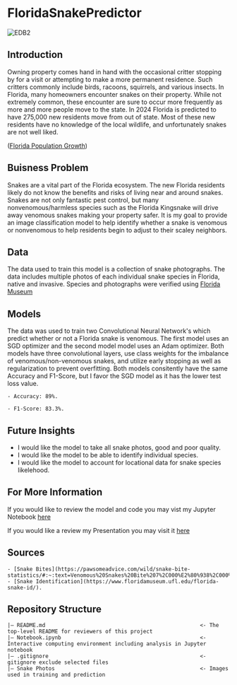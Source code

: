 # FloridaSnakePredictor
![EDB2](https://github.com/WilliamHowardGit/FloridaSnakePredictor/assets/47336206/e2075857-787c-4295-8aa8-ff930311c0b0)

## Introduction
Owning property comes hand in hand with the occasional critter stopping by for a visit or attempting to make a more permanent residence. Such critters commonly include birds, racoons, squirrels, and various insects. In Florida, many homeowners encounter snakes on their property. While not extremely common, these encounter are sure to occur more frequently as more and more people move to the state. In 2024 Florida is predicted to have 275,000 new residents move from out of state. Most of these new residents have no knowledge of the local wildlife, and unfortunately snakes are not well liked. 

([Florida Population Growth](https://www.flchamber.com/breaking-down-migration-in-and-out-of-florida/#:~:text=Florida%20has%20seen%20rapid%20population%20growth%20over%20the,in%20its%20recently%20released%20economic%20predictions%20for%202024.))

## Buisness Problem
Snakes are a vital part of the Florida ecosystem. The new Florida residents likely do not know the benefits and risks of living near and around snakes. Snakes are not only fantastic pest control, but many nonvenomous/harmless species such as the Florida Kingsnake will drive away venomous snakes making your property safer. It is my goal to provide an image classification model to help identify whether a snake is venomous or nonvenomous to help residents begin to adjust to their scaley neighbors. 

## Data
The data used to train this model is a collection of snake photographs. The data includes multiple photos of each individual snake species in Florida, native and invasive. Species and photographs were verified using [Florida Museum](https://www.floridamuseum.ufl.edu/florida-snake-id/)

## Models
The data was used to train two Convolutional Neural Network's which predict whether or not a Florida snake is venomous. The first model uses an SGD optimizer and the second model model uses an Adam optimizer. Both models have three convolutional layers, use class weights for the imbalance of venomous/non-venomous snakes, and utilize early stopping as well as regularization to prevent overfitting. Both models consitently have the same Accuracy and F1-Score, but I favor the SGD model as it has the lower test loss value.

    - Accuracy: 89%.

    - F1-Score: 83.3%.

## Future Insights
  - I would like the model to take all snake photos, good and poor quality.
  - I would like the model to be able to identify individual species.
  - I would like the model to account for locational data for snake species likelehood.

## For More Information
If you would like to review the model and code you may vist my Jupyter Notebook [here](https://github.com/WilliamHowardGit/FloridaSnakePredictor/blob/main/Notebook.ipynb)

If you would like a review my Presentation you may visit it [here](https://docs.google.com/presentation/d/1qlt9wflXGoZEIAHTv1Vztp9pRm-p1yX7od9RHwV2v2A/edit#slide=id.g2e09ca5adf7_1_70)

## Sources 
    - [Snake Bites](https://pawsomeadvice.com/wild/snake-bite-statistics/#:~:text=Venomous%20Snakes%20Bite%207%2C000%E2%80%938%2C000%20People%20in%20the%20US,of%20bites%20occur%20on%20the%20legs%20or%20feet.).
    - [Snake Identification](https://www.floridamuseum.ufl.edu/florida-snake-id/).

## Repository Structure
```
|— README.md                                                 <- The top-level README for reviewers of this project
|— Notebook.ipynb                                            <- Interactive computing environment including analysis in Jupyter notebook
|— .gitignore                                                <- gitignore exclude selected files
|— Snake Photos                                              <- Images used in training and prediction
```

